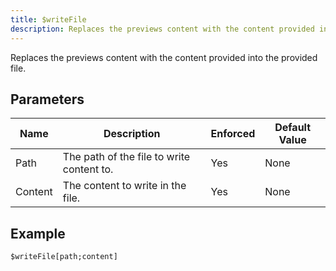 ```yaml
---
title: $writeFile
description: Replaces the previews content with the content provided into the provided file.
---
```


Replaces the previews content with the content provided into the provided file.
## Parameters
|  Name   |                Description                | Enforced | Default Value |
|---------|-------------------------------------------|----------|---------------|
| Path    | The path of the file to write content to. | Yes      | None          |
| Content | The content to write in the file.         | Yes      | None          |
## Example
```eats
$writeFile[path;content]
```